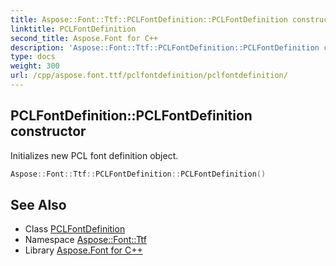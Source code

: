 ```yaml
---
title: Aspose::Font::Ttf::PCLFontDefinition::PCLFontDefinition constructor
linktitle: PCLFontDefinition
second_title: Aspose.Font for C++
description: 'Aspose::Font::Ttf::PCLFontDefinition::PCLFontDefinition constructor. Initializes new PCL font definition object in C++.'
type: docs
weight: 300
url: /cpp/aspose.font.ttf/pclfontdefinition/pclfontdefinition/
---
```

## PCLFontDefinition::PCLFontDefinition constructor


Initializes new PCL font definition object.

```cpp
Aspose::Font::Ttf::PCLFontDefinition::PCLFontDefinition()
```

## See Also

* Class [PCLFontDefinition](../)
* Namespace [Aspose::Font::Ttf](../../)
* Library [Aspose.Font for C++](../../../)
